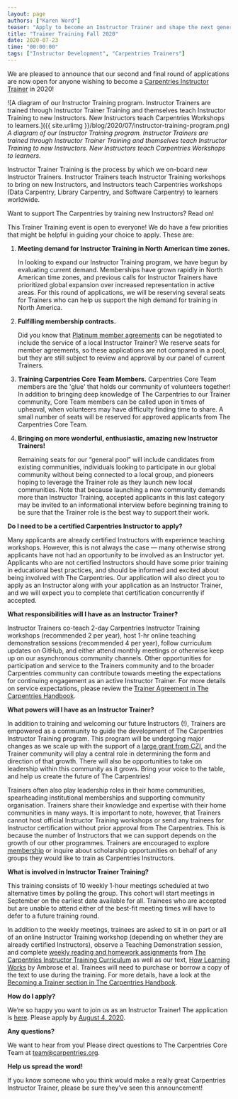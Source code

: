 ```yaml
---
layout: page
authors: ["Karen Word"]
teaser: "Apply to become an Instructor Trainer and shape the next generation of Carpentries Instructors!"
title: "Trainer Training Fall 2020"
date: 2020-07-23
time: "00:00:00"
tags: ["Instructor Development", "Carpentries Trainers"]
---
```


We are pleased to announce that our second and final round of applications are now open for anyone wishing to become a [Carpentries Instructor Trainer](https://carpentries.org/trainers/) in 2020! 


![A diagram of our Instructor Training program. Instructor Trainers are trained through Instructor Trainer Training and themselves teach Instructor Training to new Instructors. New Instructors teach Carpentries Workshops to learners.]({{ site.urlimg }}/blog/2020/07/instructor-training-program.png)
<br/>_A diagram of our Instructor Training program. Instructor Trainers are trained through Instructor Trainer Training and themselves teach Instructor Training to new Instructors. New Instructors teach Carpentries Workshops to learners._

Instructor Trainer Training is the process by which we on-board new Instructor Trainers. Instructor Trainers teach Instructor Training workshops to bring on new Instructors, and Instructors teach Carpentries workshops (Data Carpentry, Library Carpentry, and Software Carpentry) to learners worldwide. 

Want to support The Carpentries by training new Instructors? Read on!

This Trainer Training event is open to everyone! We do have a few priorities that might be helpful in guiding your choice to apply. These are:

1. **Meeting demand for Instructor Training in North American time zones.** 

    In looking to expand our Instructor Training program, we have begun by evaluating current demand. Memberships have grown rapidly in North American time zones, and previous calls for Instructor Trainers have prioritized global expansion over increased representation in active areas. For this round of applications, we will be reserving several seats for Trainers who can help us support the high demand for training in North America.
    
1. **Fulfilling membership contracts.** 

    Did you know that [Platinum member agreements](https://carpentries.org/membership/) can be negotiated to include the service of a local Instructor Trainer? We reserve seats for member agreements, so these applications are not compared in a pool, but they are still subject to review and approval by our panel of current Trainers.
    
1. **Training Carpentries Core Team Members.**
    Carpentries Core Team members are the 'glue' that holds our community of volunteers together! In addition to bringing deep knowledge of The Carpentries to our Trainer community, Core Team members can be called upon in times of upheaval, when volunteers may have difficulty finding time to share. A small number of seats will be reserved for approved applicants from The Carpentries Core Team.

1. **Bringing on more wonderful, enthusiastic, amazing new Instructor Trainers!** 

    Remaining seats for our “general pool” will include candidates from existing communities, individuals looking to participate in our global community without being connected to a local group, and pioneers hoping to leverage the Trainer role as they launch new local communities. Note that because launching a new community demands more than Instructor Training, accepted applicants in this last category may be invited to an informational interview before beginning training to be sure that the Trainer role is the best way to support their work.

**Do I need to be a certified Carpentries Instructor to apply?**

Many applicants are already certified Instructors with experience teaching workshops. However, this is not always the case — many otherwise strong applicants have not had an opportunity to be involved as an Instructor yet. Applicants who are not certified Instructors should have some prior training in educational best practices, and should be informed and excited about being involved with The Carpentries. Our application will also direct you to apply as an Instructor along with your application as an Instructor Trainer, and we will expect you to complete that certification concurrently if accepted.

**What responsibilities will I have as an Instructor Trainer?**

Instructor Trainers co-teach 2-day Carpentries Instructor Training workshops (recommended 2 per year), host 1-hr online teaching demonstration sessions (recommended 4 per year), follow curriculum updates on GitHub, and either attend monthly meetings or otherwise keep up on our asynchronous community channels. Other opportunities for participation and service to the Trainers community and to the broader Carpentries community can contribute towards meeting the expectations for continuing engagement as an active Instructor Trainer. For more details on service expectations, please review the [Trainer Agreement in The Carpentries Handbook](https://docs.carpentries.org/topic_folders/instructor_training/duties_agreement.html).

**What powers will I have as an Instructor Trainer?**

In addition to training and welcoming our future Instructors (!), Trainers are empowered as a community to guide the development of The Carpentries Instructor Training program. This program will be undergoing major changes as we scale up with the support of a [large grant from CZI](https://carpentries.org/blog/2019/11/czi-moore-grant/), and the Trainer community will play a central role in determining the form and direction of that growth. There will also be opportunities to take on leadership within this community as it grows. Bring your voice to the table, and help us create the future of The Carpentries!

Trainers often also play leadership roles in their home communities, spearheading institutional memberships and supporting community organisation. Trainers share their knowledge and expertise with their home communities in many ways. It is important to note, however, that Trainers cannot host official Instructor Training workshops or send any trainees for Instructor certification without prior approval from The Carpentries. This is because the number of Instructors that we can support depends on the growth of our other programmes. Trainers are encouraged to explore [membership](https://carpentries.org/membership/) or inquire about scholarship opportunities on behalf of any groups they would like to train as Carpentries Instructors. 

**What is involved in Instructor Trainer Training?**

This training consists of 10 weekly 1-hour meetings scheduled at two alternative times by polling the group. This cohort will start meetings in September on the earliest date available for all. Trainees who are accepted but are unable to attend either of the best-fit meeting times will have to defer to a future training round. 

In addition to the weekly meetings, trainees are asked to sit in on part or all of an online Instructor Training workshop (depending on whether they are already certified Instructors), observe a Teaching Demonstration session, and complete [weekly reading and homework assignments](https://carpentries.github.io/trainer-training/) from [The Carpentries Instructor Training Curriculum](https://carpentries.github.io/instructor-training/) as well as our text, [How Learning Works](https://www.worldcat.org/title/how-learning-works-seven-research-based-principles-for-smart-teaching/oclc/762968489) by Ambrose et al. Trainees will need to purchase or borrow a copy of the text to use during the training. For more details, have a look at the [Becoming a Trainer section in The Carpentries Handbook](https://docs.carpentries.org/topic_folders/instructor_training/trainers_training.html#trainers-training-program). 

**How do I apply?**

We’re so happy you want to join us as an Instructor Trainer! The application is [here](https://forms.gle/X2jmLm5xPkUmja5Y8). Please apply by [August 4, 2020](https://www.timeanddate.com/worldclock/fixedtime.html?msg=Trainer+Training+Applications+Due&iso=20200804T20&p1=1440). 

**Any questions?**

We want to hear from you! Please direct questions to The Carpentries Core Team at [team@carpentries.org](mailto:team@carpentries.org).

**Help us spread the word!**

If you know someone who you think would make a really great Carpentries Instructor Trainer, please be sure they’ve seen this announcement! 
 
